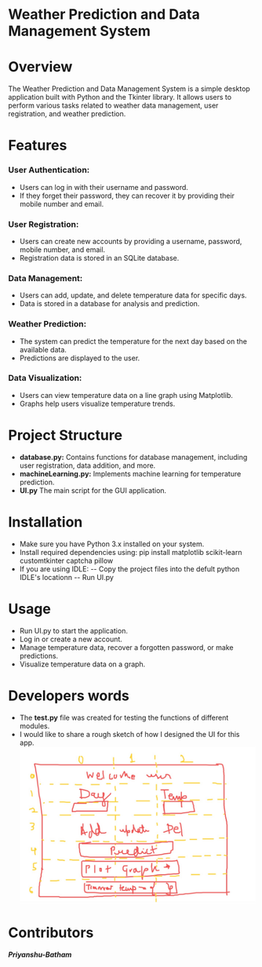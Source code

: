# **Weather Prediction and Data Management System**
# Overview
The Weather Prediction and Data Management System is a simple desktop application built with Python and the Tkinter library. It allows users to perform various tasks related to weather data management, user registration, and weather prediction.



# Features

### User Authentication:

- Users can log in with their username and password.
- If they forget their password, they can recover it by providing their mobile number and email.

### User Registration:

- Users can create new accounts by providing a username, password, mobile number, and email.
- Registration data is stored in an SQLite database.

### Data Management:

- Users can add, update, and delete temperature data for specific days.
- Data is stored in a database for analysis and prediction.

### Weather Prediction:

- The system can predict the temperature for the next day based on the available data.
- Predictions are displayed to the user.

### Data Visualization:

- Users can view temperature data on a line graph using Matplotlib.
- Graphs help users visualize temperature trends.

# Project Structure

- **database.py:** Contains functions for database management, including user registration, data addition, and more.
- **machineLearning.py:** Implements machine learning for temperature prediction.
- **UI.py** The main script for the GUI application.

# Installation
- Make sure you have Python 3.x installed on your system.
- Install required dependencies using: pip install matplotlib scikit-learn customtkinter captcha pillow
- If you are using IDLE:
-- Copy the project files into the defult python IDLE's locationn
-- Run UI.py

# Usage
- Run UI.py to start the application.
- Log in or create a new account.
- Manage temperature data, recover a forgotten password, or make predictions.
- Visualize temperature data on a graph.

# Developers words
- The **test.py** file was created for testing the functions of different modules.
- I would like to share a rough sketch of how I designed the UI for this app.
![UI](./asset/UI.jpg)

# Contributors
#### *Priyanshu-Batham*